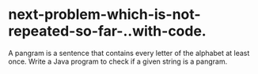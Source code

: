 # next-problem-which-is-not-repeated-so-far-..with-code.
A pangram is a sentence that contains every letter of the alphabet at least once. Write a Java program to check if a given string is a pangram.
